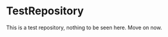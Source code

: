TestRepository
==============

This is a test repository, nothing to be seen here. Move on now.  
 
 
  
 
 
  
   
  
    
    
   
    
  
   
 
  
   
  
  
  
  
 
